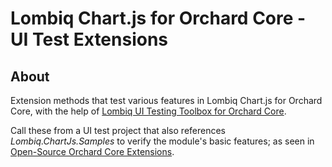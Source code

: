 # Lombiq Chart.js for Orchard Core - UI Test Extensions

## About

Extension methods that test various features in Lombiq Chart.js for Orchard Core, with the help of [Lombiq UI Testing Toolbox for Orchard Core](https://github.com/Lombiq/UI-Testing-Toolbox).

Call these from a UI test project that also references _Lombiq.ChartJs.Samples_ to verify the module's basic features; as seen in [Open-Source Orchard Core Extensions](https://github.com/Lombiq/Open-Source-Orchard-Core-Extensions).
